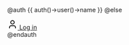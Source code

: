 @auth
                          {{ auth()->user()->name }}
                          @else
                              <div class="pt-3 md:pt-0">
                                  <a wire:navigate class="py-2.5 px-4 inline-flex items-center gap-x-2 text-sm font-semibold rounded-lg border border-transparent bg-yellow-600 text-white hover:bg-yellow-700 disabled:opacity-50 disabled:pointer-events-none focus:outline-none focus:ring-1 focus:ring-gray-600" href="/login">
                                      <svg class="flex-shrink-0 w-4 h-4" xmlns="http://www.w3.org/2000/svg" width="24" height="24" viewBox="0 0 24 24" fill="none" stroke="currentColor" stroke-width="2">
                                          <path d="M19 21v-2a4 4 0 0 0-4-4H9a4 4 0 0 0-4 4v2" />
                                          <circle cx="12" cy="7" r="4" />
                                      </svg>
                                      Log in
                                  </a>
                              </div>
                          @endauth